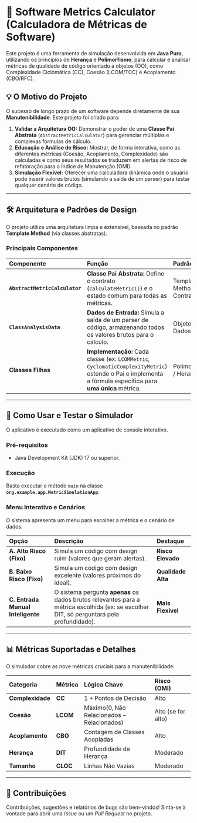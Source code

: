 # 📐 Software Metrics Calculator (Calculadora de Métricas de Software)

Este projeto é uma ferramenta de simulação desenvolvida em **Java Puro**, utilizando os princípios de **Herança** e **Polimorfismo**, 
para calcular e analisar métricas de qualidade de código orientado a objetos (OO), como Complexidade Ciclomática (CC), Coesão (LCOM/TCC) e Acoplamento (CBO/RFC).

## 💡 O Motivo do Projeto

O sucesso de longo prazo de um software depende diretamente de sua **Manutenibilidade**. Este projeto foi criado para:

1.  **Validar a Arquitetura OO:** Demonstrar o poder de uma **Classe Pai Abstrata** (`AbstractMetricCalculator`) para gerenciar múltiplas e complexas fórmulas de cálculo.
2.  **Educação e Análise de Risco:** Mostrar, de forma interativa, como as diferentes métricas (Coesão, Acoplamento, Complexidade) são calculadas e como seus resultados se traduzem em alertas de risco de refatoração para o Índice de Manutenção (OMI).
3.  **Simulação Flexível:** Oferecer uma calculadora dinâmica onde o usuário pode inserir valores brutos (simulando a saída de um parser) para testar qualquer cenário de código.

---

## 🛠️ Arquitetura e Padrões de Design

O projeto utiliza uma arquitetura limpa e extensível, baseada no padrão **Template Method** (via classes abstratas).

### Principais Componentes

| Componente | Função | Padrão |
| :--- | :--- | :--- |
| **`AbstractMetricCalculator`** | **Classe Pai Abstrata:** Define o contrato (`calculateMetric()`) e o estado comum para todas as métricas. | Template Method / Contrato |
| **`ClassAnalysisData`** | **Dados de Entrada:** Simula a saída de um parser de código, armazenando todos os valores brutos para o cálculo. | Objeto de Dados |
| **Classes Filhas** | **Implementação:** Cada classe (ex: `LCOMMetric`, `CyclomaticComplexityMetric`) estende o Pai e implementa a fórmula específica para **uma única** métrica. | Polimorfismo / Herança |

---

## 🚀 Como Usar e Testar o Simulador

O aplicativo é executado como um aplicativo de console interativo.

### Pré-requisitos

* Java Development Kit (JDK) 17 ou superior.

### Execução

Basta executar o método `main` na classe **`org.example.app.MetricSimulationApp`**.

### Menu Interativo e Cenários

O sistema apresenta um menu para escolher a métrica e o cenário de dados:

| Opção | Descrição | Destaque |
| :--- | :--- | :--- |
| **A. Alto Risco (Fixo)** | Simula um código com design ruim (valores que geram alertas). | **Risco Elevado** |
| **B. Baixo Risco (Fixo)** | Simula um código com design excelente (valores próximos do ideal). | **Qualidade Alta** |
| **C. Entrada Manual Inteligente** | O sistema pergunta **apenas** os dados brutos relevantes para a métrica escolhida (ex: se escolher DIT, só perguntará pela profundidade). | **Mais Flexível** |

---

## 📊 Métricas Suportadas e Detalhes

O simulador cobre as nove métricas cruciais para a manutenibilidade:

| Categoria | Métrica | Lógica Chave | Risco (OMI) |
| :--- | :--- | :--- | :--- |
| **Complexidade** | **CC** | $1 + \text{Pontos de Decisão}$ | Alto |
| **Coesão** | **LCOM** | $\text{Máximo}(0, \text{Não Relacionados} - \text{Relacionados})$ | Alto (se for alto) |
| **Acoplamento** | **CBO** | $\text{Contagem de Classes Acopladas}$ | Alto |
| **Herança** | **DIT** | $\text{Profundidade da Herança}$ | Moderado |
| **Tamanho** | **CLOC** | $\text{Linhas Não Vazias}$ | Moderado |

---

## 🤝 Contribuições

Contribuições, sugestões e relatórios de bugs são bem-vindos! Sinta-se à vontade para abrir uma *Issue* ou um *Pull Request* no projeto.
